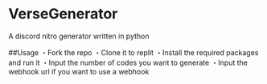 # VerseGenerator
A discord nitro generator written in python

##Usage
・Fork the repo
・Clone it to replit
・Install the required packages and run it
・Input the number of codes you want to generate
・Input the webhook url if you want to use a webhook

